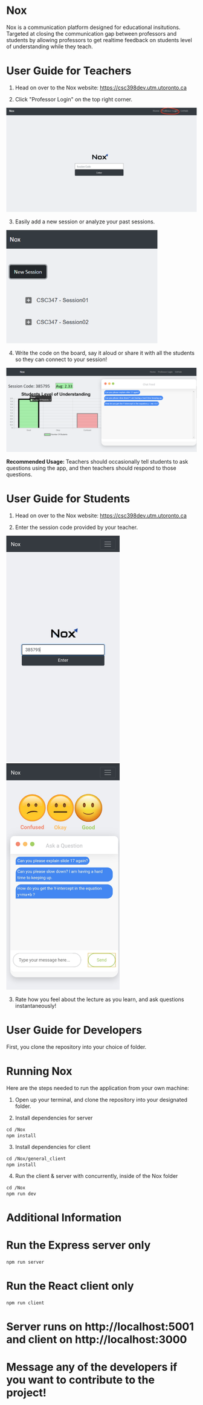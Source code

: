 # Nox

Nox is a communication platform designed for educational insitutions. Targeted at closing the communication gap between professors and students by allowing professors to get realtime feedback on students level of understanding while they teach.

# User Guide for Teachers 

1) Head on over to the Nox website: https://csc398dev.utm.utoronto.ca

2) Click "Professor Login" on the top right corner. 

![alt text](https://github.com/ShoaibAhmadKhan/Nox/blob/master/pictures/Nox-picn.PNG "Nox")

3) Easily add a new session or analyze your past sessions. 

<img src="https://github.com/ShoaibAhmadKhan/Nox/blob/master/pictures/Profpic2.PNG" width="400" height="300" ref="Create Session" />

4) Write the code on the board, say it aloud or share it with all the students so they can connect to your session!

![alt text](https://github.com/ShoaibAhmadKhan/Nox/blob/master/pictures/Profpic3.PNG "Dashboard")

<b>Recommended Usage: </b>Teachers should occasionally tell students to ask questions using the app, and then teachers should respond to those questions.

# User Guide for Students

1) Head on over to the Nox website: https://csc398dev.utm.utoronto.ca

2) Enter the session code provided by your teacher. 

<p float="left">
  <img src="https://github.com/ShoaibAhmadKhan/Nox/blob/master/pictures/S1.jpg" width="300" height="600" /> 
  
  <img src="https://github.com/ShoaibAhmadKhan/Nox/blob/master/pictures/S2.jpg" width="300" height="600" />
</p>
                                                                                                        
3) Rate how you feel about the lecture as you learn, and ask questions instantaneously!

# User Guide for Developers

First, you clone the repository into your choice of folder. 

# Running Nox

Here are the steps needed to run the application from your own machine:

1) Open up your terminal, and clone the repository into your designated folder. 

2) Install dependencies for server
```
cd /Nox
npm install
```
3) Install dependencies for client

```
cd /Nox/general_client
npm install
```
4) Run the client & server with concurrently, inside of the Nox folder
```
cd /Nox
npm run dev
```
# Additional Information

# Run the Express server only
```
npm run server
```
# Run the React client only
```
npm run client
```
# Server runs on http://localhost:5001 and client on http://localhost:3000

# Message any of the developers if you want to contribute to the project! 
